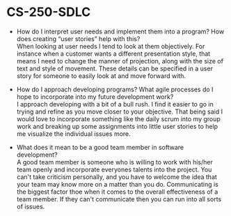 # CS-250-SDLC

  -  How do I interpret user needs and implement them into a program? How does creating “user stories” help with this?             
     When looking at user needs I tend to look at them objectively. For instance when a customer wants a different presentation style, that means I need to change the manner of projection, along with the size of text and style of movement. These details can be specified in a user story for someone to easily look at and move forward with.
    
  -  How do I approach developing programs? What agile processes do I hope to incorporate into my future development work?                         
    I approach developing with a bit of a bull rush. I find it easier to go in trying and refine as you move closer to your objective. That being said I would love to incorporate something like the daily scrum into my group work and breaking up some assignments into little user stories to help me visualize the individual issues more.
    
  -  What does it mean to be a good team member in software development?         
    A good team member is someone who is willing to work with his/her team openly and incorporate everyones talents into the project. You can't take criticism personally, and you have to welcome the idea that your team may know more on a matter than you do. Communicating is the biggest factor thoe when it comes to the overall effectiveness of a team member. If they can't communicate then you can run into all sorts of issues.
